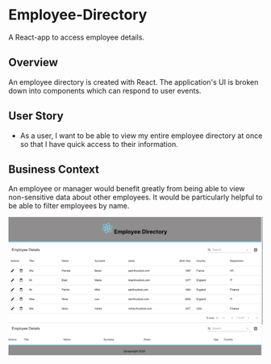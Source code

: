 # Employee-Directory
A React-app to access  employee details.

## Overview
An employee directory is created with React. The application's UI is broken down into components which can respond to user events.

## User Story

* As a user, I want to be able to view my entire employee directory at once so that I have quick access to their information.

## Business Context

An employee or manager would benefit greatly from being able to view non-sensitive data about other employees. It would be particularly helpful to be able to filter employees by name.

![screenshot](screenshot.png)
